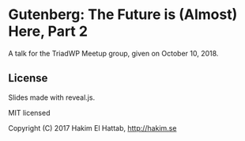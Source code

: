 # Gutenberg: The Future is (Almost) Here, Part 2

A talk for the TriadWP Meetup group, given on October 10, 2018.

## License

Slides made with reveal.js.

MIT licensed

Copyright (C) 2017 Hakim El Hattab, http://hakim.se
